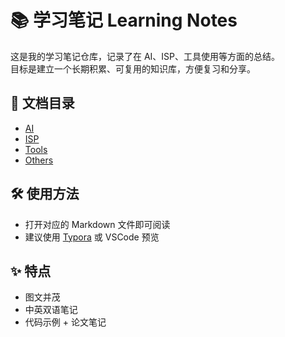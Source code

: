 # 📚 学习笔记 Learning Notes

这是我的学习笔记仓库，记录了在 AI、ISP、工具使用等方面的总结。  
目标是建立一个长期积累、可复用的知识库，方便复习和分享。

## 📂 文档目录
- [AI](./docs/AI)
- [ISP](./docs/ISP)
- [Tools](./docs/Tools)
- [Others](./docs/Others)

## 🛠️ 使用方法
- 打开对应的 Markdown 文件即可阅读
- 建议使用 [Typora](https://typora.io/) 或 VSCode 预览

## ✨ 特点
- 图文并茂
- 中英双语笔记
- 代码示例 + 论文笔记
